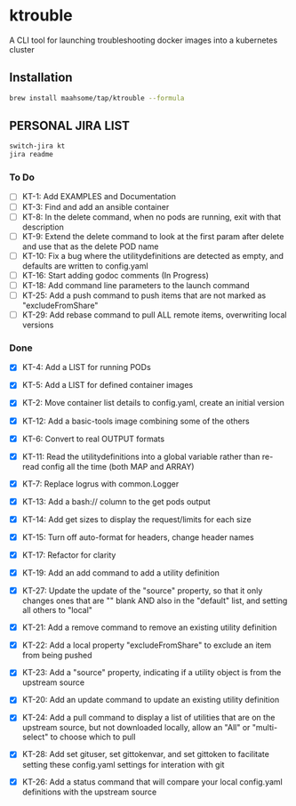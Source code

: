 # ktrouble

A CLI tool for launching troubleshooting docker images into a kubernetes cluster

## Installation

```bash
brew install maahsome/tap/ktrouble --formula
```

## PERSONAL JIRA LIST

```zsh
switch-jira kt
jira readme
```

### To Do

- [ ] KT-1:   Add EXAMPLES and Documentation
- [ ] KT-3:   Find and add an ansible container
- [ ] KT-8:   In the delete command, when no pods are running, exit with that description
- [ ] KT-9:   Extend the delete command to look at the first param after delete and use that as the delete POD name
- [ ] KT-10:  Fix a bug where the utilitydefinitions are detected as empty, and defaults are written to config.yaml
- [ ] KT-16:  Start adding godoc comments (In Progress)
- [ ] KT-18:  Add command line parameters to the launch command
- [ ] KT-25:  Add a push command to push items that are not marked as "excludeFromShare"
- [ ] KT-29:  Add rebase command to pull ALL remote items, overwriting local versions

### Done

- [x] KT-4:   Add a LIST for running PODs
- [x] KT-5:   Add a LIST for defined container images
- [x] KT-2:   Move container list details to config.yaml, create an initial version
- [x] KT-12:  Add a basic-tools image combining some of the others
- [x] KT-6:   Convert to real OUTPUT formats
- [x] KT-11:  Read the utilitydefinitions into a global variable rather than re-read config all the time (both MAP and ARRAY)
- [x] KT-7:   Replace logrus with common.Logger
- [x] KT-13:  Add a bash:// column to the get pods output
- [x] KT-14:  Add get sizes to display the request/limits for each size
- [x] KT-15:  Turn off auto-format for headers, change header names
- [x] KT-17:  Refactor for clarity
- [x] KT-19:  Add an add command to add a utility definition
- [x] KT-27:  Update the update of the "source" property, so that it only changes ones that are "" blank AND also in the "default" list, and setting all others to "local"
- [x] KT-21:  Add a remove command to remove an existing utility definition
- [x] KT-22:  Add a local property "excludeFromShare" to exclude an item from being pushed
- [x] KT-23:  Add a "source" property, indicating if a utility object is from the upstream source
- [x] KT-20:  Add an update command to update an existing utility definition
- [x] KT-24:  Add a pull command to display a list of utilities that are on the upstream source, but not downloaded locally, allow an "All" or "multi-select" to choose which to pull
- [x] KT-28:  Add set gituser, set gittokenvar, and set gittoken to facilitate setting these config.yaml settings for interation with git
- [x] KT-26:  Add a status command that will compare your local config.yaml definitions with the upstream source


